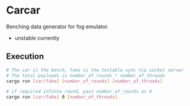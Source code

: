 # Carcar
Benching data generator for fog emulator.

* unstable currently

## Execution
```bash
# The car is the bench, fake is the testable sync tcp socket server
# The total payloads is number_of_rounds * number_of_threads
cargo run [car/fake] [number_of_rounds] [number_of_threads]

# if required infinte round, pass number_of_rounds as 0
cargo run [car/fake] 0 [number_of_threads]
```

